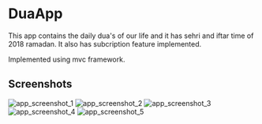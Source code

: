# DuaApp
This app contains the daily dua's of our life and it has sehri and iftar time of 2018 ramadan.
It also has subcription feature implemented.

Implemented using mvc framework.

## Screenshots

![app_screenshot_1](https://user-images.githubusercontent.com/28897821/41586197-0197de0c-73ce-11e8-989e-8af949aa6400.png)
![app_screenshot_2](https://user-images.githubusercontent.com/28897821/41586283-3b46cfc8-73ce-11e8-9dc8-daf67cd520b3.png)
![app_screenshot_3](https://user-images.githubusercontent.com/28897821/41586296-40b36bf6-73ce-11e8-896e-57d8ad866f7f.png)
![app_screenshot_4](https://user-images.githubusercontent.com/28897821/41586303-4497813a-73ce-11e8-9186-537026d2598c.png)
![app_screenshot_5](https://user-images.githubusercontent.com/28897821/41586307-4757097c-73ce-11e8-9fc1-0ab5c06bcf49.png)
